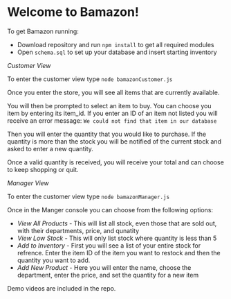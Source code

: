 # Welcome to Bamazon!

To get Bamazon running:

- Download repository and run `npm install` to get all required modules
- Open `schema.sql` to set up your database and insert starting inventory



*Customer View*

To enter the customer view type `node bamazonCustomer.js`

Once you enter the store, you will see all items that are currently available.

You will then be prompted to select an item to buy. You can choose you item by entering its item_id. If you enter an ID of an item not listed you will receive an error message: `We could not find that item in our database`

Then you will enter the quantity that you would like to purchase. If the quantity is more than the stock you will be notified of the current stock and asked to enter a new quantity.

Once a valid quantity is received, you will receive your total and can choose to keep shopping or quit.



*Manager View*

To enter the customer view type `node bamazonManager.js`

Once in the Manger console you can choose from the following options:

- *View All Products* - This will list all stock, even those that are sold out, with their departments, price, and qunatity
- *View Low Stock* - This will only list stock where quantity is less than 5
- *Add to Inventory* - First you will see a list of your entire stock for refrence. Enter the item ID of the item you want to restock and then the quantity you want to add.
- *Add New Product* - Here you will enter the name, choose the department, enter the price, and set the quantity for a new item



Demo videos are included in the repo.